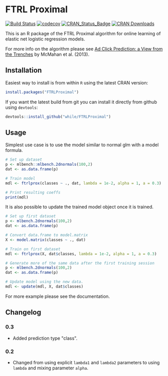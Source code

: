# FTRL Proximal
[![Build Status](https://travis-ci.org/while/FTRLProximal.svg?branch=master)](https://travis-ci.org/while/FTRLProximal)
[![codecov](https://codecov.io/github/while/FTRLProximal/branch/master/graphs/badge.svg)](https://codecov.io/github/while/FTRLProximal)
[![CRAN_Status_Badge](http://www.r-pkg.org/badges/version/FTRLProximal)](https://CRAN.R-project.org/package=FTRLProximal)
[![CRAN Downloads](https://cranlogs.r-pkg.org/badges/FTRLProximal)](https://CRAN.R-project.org/package=FTRLProximal)

This is an R package of the FTRL Proximal algorithm for online learning of elastic net logistic regression models.

For more info on the algorithm please see [Ad Click Prediction: a View from the Trenches](https://www.eecs.tufts.edu/~dsculley/papers/ad-click-prediction.pdf) by McMahan et al. (2013).

## Installation
Easiest way to install is from within `R` using the latest CRAN version:

```r
install.packages("FTRLProximal")
```

If you want the latest build from git you can install it directly from github using `devtools`:

```r
devtools::install_github("while/FTRLProximal")
```

## Usage
Simplest use case is to use the model similar to normal glm with a model formula. 

```r
# Set up dataset
p <- mlbench::mlbench.2dnormals(100,2)
dat <- as.data.frame(p)

# Train model
mdl <- ftrlprox(classes ~ ., dat, lambda = 1e-2, alpha = 1, a = 0.3)

# Print resulting coeffs
print(mdl)
```

It is also possible to update the trained model object once it is trained.

```r
# Set up first dataset
p <- mlbench.2dnormals(100,2)
dat <- as.data.frame(p)

# Convert data.frame to model.matrix
X <- model.matrix(classes ~ ., dat)

# Train on first dataset
mdl <- ftrlprox(X, dat$classes, lambda = 1e-2, alpha = 1, a = 0.3)

# Generate more of the same data after the first training session
p <- mlbench.2dnormals(100,2)
dat <- as.data.frame(p)

# Update model using the new data.
mdl <- update(mdl, X, dat$classes)
```

For more example please see the documentation.

## Changelog
### 0.3
* Added prediction type "class".

### 0.2
* Changed from using explicit `lambda1` and `lambda2` parameters to using `lambda` and mixing parameter `alpha`.
